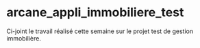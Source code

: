 # arcane_appli_immobiliere_test
Ci-joint le travail réalisé cette semaine sur le projet test de gestion immobilière.
